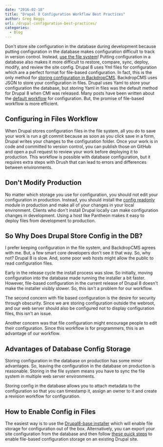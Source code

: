 ```yaml
---
date: "2016-02-18"
title: "Drupal 8 Configuration Workflow Best Practices"
author: Greg Boggs
url: /drupal-configuration-best-practices/
categories:
  - Blog
---
```

Don't store site configuration in the database during development because putting configuration in the database makes configuration difficult to track in version control. Instead, [use the file system](https://www.drupal.org/node/2416555)! Putting configuration in a database also makes it more difficult to restore, compare, sync, deploy, modify, and review the site config. Drupal 8 uses Yml files for configuration which are a perfect format for file-based configuration. In fact, this is the only method for [storing configuration in BackdropCMS](http://www.jenlampton.com/blog/managing-backdrop-cms-config-files-git). BackdropCMS uses JSON to store your configuration in files. Drupal uses Yaml to store your configuration the database, but storing Yaml in files was the default method for Drupal 8 when CMI was released. Many posts have been written about the [default workflow](http://nuvole.org/blog/2014/aug/20/git-workflow-managing-drupal-8-configuration) for configuration. But, the promise of file-based workflow is more efficient.

## Configuring in Files Workflow

When Drupal stores configuration files in the file system, all you do to save your work is run a git commit because as soon as you click save in a form, Drupal writes your changes to the configuration folder. Once your work is in code and committed to version control, you can publish those on GitHub and open a pull request to review your work before deploying it to production. This workflow is possible with database configuration, but it requires extra steps with Drush that can lead to errors and differences between environments.

## Don't Modify Production

No matter which storage you use for configuration, you should not edit your configuration in production. Instead, you should install the [config readonly](https://www.drupal.org/project/config_readonly) module in production and make all of your changes in your local environment. Clients who don't install Drupal locally can make configuration changes in development. Using a host like Pantheon makes it easy to deploy files from development to production.

## So Why Does Drupal Store Config in the DB?

I prefer keeping configuration in the file system, and BackdropCMS agrees with me. But, a few smart core developers don't see it that way. So, why not? Drupal 8 is slow. And, some poor web hosts might allow the public to read configuration files.

Early in the release cycle the install process was slow. So initially, moving configuration into the database made running the installer a bit faster. However, file-based configuration in the current release of Drupal 8 doesn't make the installer visibly slower. So, this isn't a problem for our workflow.

The second concern with file based configuration is the desire for security through obscurity. Since we are storing configuration outside the webroot, and our web server should also be configured not to display configuration files, this isn't an issue.

Another concern was that file configuration might encourage people to edit their configuration. Since this workflow is for programmers, this is an advantage of our workflow.

## Advantages of Database Config Storage

Storing configuration in the database on production has some minor advantages. So, leaving the configuration in the database on production is reasonable. Storing in the file system means you have to sync the file system in multiple web server environments.

Storing config in the database allows you to attach metadata to the configuration so that you can timestamp it, assign an owner to it and create a revision workflow for configuration.


## How to Enable Config in Files

The easiest way is to use the [Drupal8-base installer](https://github.com/vincenzodibiaggio/drupal8_base) which will enable file storage for configuration out of the box. Alternatively, you can export your site configuration from the database and then follow [these quick steps](https://www.drupal.org/node/2416555) to enable file-based configuration storage on an existing Drupal site. 
